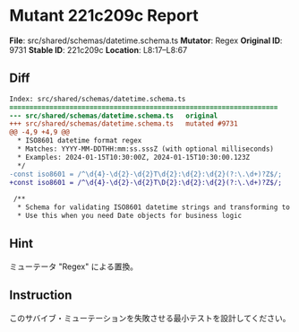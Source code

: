 # Mutant 221c209c Report

**File**: src/shared/schemas/datetime.schema.ts
**Mutator**: Regex
**Original ID**: 9731
**Stable ID**: 221c209c
**Location**: L8:17–L8:67

## Diff

```diff
Index: src/shared/schemas/datetime.schema.ts
===================================================================
--- src/shared/schemas/datetime.schema.ts	original
+++ src/shared/schemas/datetime.schema.ts	mutated #9731
@@ -4,9 +4,9 @@
  * ISO8601 datetime format regex
  * Matches: YYYY-MM-DDTHH:mm:ss.sssZ (with optional milliseconds)
  * Examples: 2024-01-15T10:30:00Z, 2024-01-15T10:30:00.123Z
  */
-const iso8601 = /^\d{4}-\d{2}-\d{2}T\d{2}:\d{2}:\d{2}(?:\.\d+)?Z$/;
+const iso8601 = /^\d{4}-\d{2}-\d{2}T\D{2}:\d{2}:\d{2}(?:\.\d+)?Z$/;
 
 /**
  * Schema for validating ISO8601 datetime strings and transforming to Date objects
  * Use this when you need Date objects for business logic
```

## Hint

ミューテータ "Regex" による置換。

## Instruction

このサバイブ・ミューテーションを失敗させる最小テストを設計してください。
